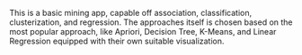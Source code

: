 This is a basic mining app, capable off association, classification, clusterization, and regression. The approaches itself is chosen based on the most popular approach, 
like Apriori, Decision Tree, K-Means, and Linear Regression equipped with their own suitable visualization.

